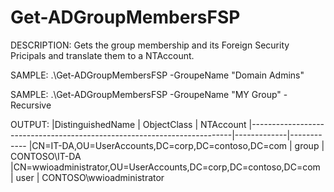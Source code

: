 # Get-ADGroupMembersFSP

DESCRIPTION:
    Gets the group membership and its Foreign Security Pricipals and translate them to a NTAccount.
    
SAMPLE:
    .\Get-ADGroupMembersFSP -GroupeName "Domain Admins"

SAMPLE:
    .\Get-ADGroupMembersFSP -GroupeName "MY Group" -Recursive
    
OUTPUT:
|DistinguishedName                                                        | ObjectClass | NTAccount
|-------------------------------------------------------------------------|-------------|------------
|CN=IT-DA,OU=UserAccounts,DC=corp,DC=contoso,DC=com             | group   | CONTOSO\IT-DA
|CN=wwioadministrator,OU=UserAccounts,DC=corp,DC=contoso,DC=com | user    | CONTOSO\wwioadministrator
